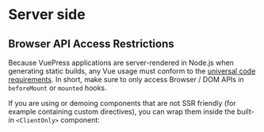 # Server side

## Browser API Access Restrictions

Because VuePress applications are server-rendered in Node.js when generating
static builds, any Vue usage must conform to the
[universal code requirements](https://ssr.vuejs.org/en/universal.html). In
short, make sure to only access Browser / DOM APIs in `beforeMount` or `mounted`
hooks.

If you are using or demoing components that are not SSR friendly (for example
containing custom directives), you can wrap them inside the built-in
`<ClientOnly>` component:

##
